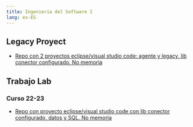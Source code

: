 ```yaml
---
title: Ingeniería del Software I
lang: es-ES
---
```


## Legacy Proyect

- [Repo con 2 proyectos eclipse/visual studio code: agente y legacy, lib conector configurado. No memoria](https://github.com/RedBed24/ISoLegacyProject)

## Trabajo Lab

### Curso 22-23

- [Repo con proyecto eclipse/visual studio code con lib conector configurado, datos y SQL. No memoria](https://github.com/RedBed24/ISoTrabajoFinal)
